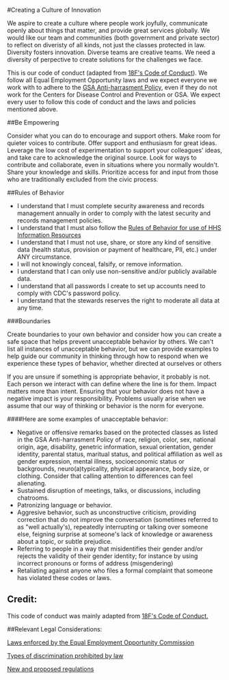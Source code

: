 #Creating a Culture of Innovation 

We aspire to create a culture where people work joyfully, communicate openly about things that matter, and 
provide great services globally. We would like our team and communities (both government and private sector)
to reflect on diveristy of all kinds, not just the classes protected in law. Diversity fosters innovation. 
Diverse teams are creative teams. We need a diversity of perpective to create solutions for the challenges
we face. 
    
This is our code of conduct (adapted from [18F's Code of Conduct](https://github.com/18F/code-of-conduct)). 
We follow all Equal Employment Opportunity laws and we expect everyone we work with to adhere to the [GSA Anti-harrasment Policy](http://www.gsa.gov/portal/directive/d0/content/512516), even if they do not work for the Centers for Disease Control 
and Prevention or GSA. We expect every user to follow this code of conduct and the laws and policies mentioned above.
    
##Be Empowering 
  
Consider what you can do to encourage and support others. Make room for quieter voices to contribute. Offer support 
and enthusiasm for great ideas. Leverage the low cost of experimentation to support your colleagues' ideas, and take 
care to acknowledge the original source. Look for ways to contribute and collaborate, even in situations where you 
normally wouldn't. Share your knowledge and skills. Prioritize access for and input from those who are traditionally 
excluded from the civic process. 


##Rules of Behavior

 * I understand that I must complete security awareness and records management annually in order to comply with the 
   latest security and records management policies. 
 * I understand that I must also follow the [Rules of Behavior for use of HHS Information Resources](http://www.hhs.gov/ocio/policy/hhs-rob.html) 
 * I understand that I must not use, share, or store any kind of sensitive data (health status, provision or payment 
   of healthcare, PII, etc.) under ANY circumstance. 
 * I will not knowingly conceal, falsify, or remove information. 
 * I understand that I can only use non-sensitive and/or publicly available data. 
 * I understand that all passwords I create to set up accounts need to comply with CDC's password policy. 
 * I understand that the stewards reserves the right to moderate all data at any time. 

###Boundaries 

Create boundaries to your own behavior and consider how you can create a safe space that helps prevent unacceptable
behavior by others. We can't list all instances of unacceptable behavior, but we can provide examples to help guide 
our community in thinking through how to respond when we experience these types of behavior, whether directed at 
ourselves or others 

If you are unsure if something is appropriate behavior, it probably is not. Each person we interact with can define
where the line is for them. Impact matters more than intent. Ensuring that your behavior does not have a negative impact
is your responsibility. Problems usually arise when we assume that our way of thinking or behavior is the norm for everyone. 
    

####Here are some examples of unacceptable behavior: 
 * Negative or offensive remarks based on the protected classes as listed in the GSA Anti-harrasment Policy of
   race, religion, color, sex, national origin, age, disability, genetric information, sexual orientation, gender
   identity, parental status, maritual status, and political affiliation as well as gender expression, mental 
   illness, socioeconomic status or backgrounds, neuro(a)typicality, physical appearance, body size, or clothing. 
   Consider that calling attention to differences can feel alienating. 
 * Sustained disruption of meetings, talks, or discussions, including chatrooms. 
 * Patronizing language or behavior.
 * Aggresive behavior, such as unconstructive criticism, providing correction that do not improve the conversation 
   (sometimes referred to as "well actually's), repeatedly interrupting or talking over someone else, feigning 
    surprise at someone's lack of knowledge or awareness about a topic, or subtle prejudice. 
 * Referring to people in a way that misidentifies their gender and/or rejects the validity of their gender 
   identity; for instance by using incorrect pronouns or forms of address (misgendering) 
 * Retaliating against anyone who files a formal complaint that someone has violated these codes or laws. 

## Credit: 
This code of conduct was mainly adapted from [18F's Code of Conduct.](https://github.com/18F/code-of-conduct)  

##Relevant Legal Considerations: 

[Laws enforced by the Equal Employment Opportunity Commission](http://www.eeoc.gov/laws/statutes/index.cfm) 

[Types of discrimination prohibited by law](http://www.eeoc.gov/laws/types) 

[New and proposed regulations](http://www.eeoc.gov/laws/regulations/index.cfm) 

  
          
          
